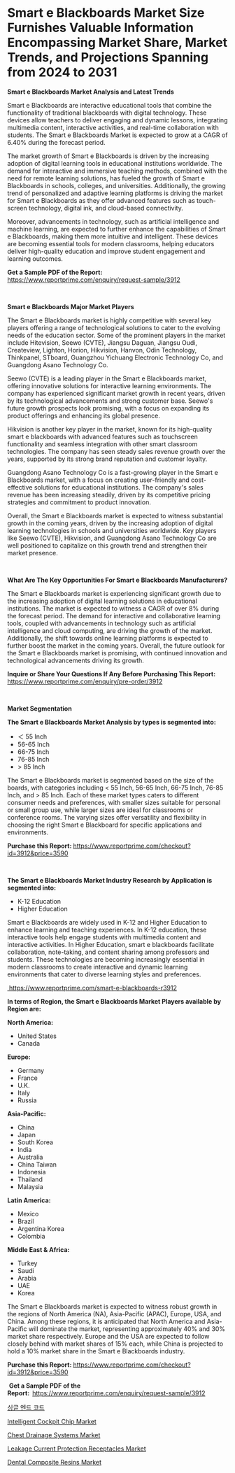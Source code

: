 <p><h1>Smart e Blackboards Market Size Furnishes Valuable Information Encompassing Market Share, Market Trends, and Projections Spanning from 2024 to 2031</h1></p><p><strong>Smart e Blackboards Market Analysis and Latest Trends</strong></p>
<p><p>Smart e Blackboards are interactive educational tools that combine the functionality of traditional blackboards with digital technology. These devices allow teachers to deliver engaging and dynamic lessons, integrating multimedia content, interactive activities, and real-time collaboration with students. The Smart e Blackboards Market is expected to grow at a CAGR of 6.40% during the forecast period.</p><p>The market growth of Smart e Blackboards is driven by the increasing adoption of digital learning tools in educational institutions worldwide. The demand for interactive and immersive teaching methods, combined with the need for remote learning solutions, has fueled the growth of Smart e Blackboards in schools, colleges, and universities. Additionally, the growing trend of personalized and adaptive learning platforms is driving the market for Smart e Blackboards as they offer advanced features such as touch-screen technology, digital ink, and cloud-based connectivity.</p><p>Moreover, advancements in technology, such as artificial intelligence and machine learning, are expected to further enhance the capabilities of Smart e Blackboards, making them more intuitive and intelligent. These devices are becoming essential tools for modern classrooms, helping educators deliver high-quality education and improve student engagement and learning outcomes.</p></p>
<p><strong>Get a Sample PDF of the Report:&nbsp;</strong> <a href="https://www.reportprime.com/enquiry/request-sample/3912">https://www.reportprime.com/enquiry/request-sample/3912</a></p>
<p>&nbsp;</p>
<p><strong>Smart e Blackboards Major Market Players</strong></p>
<p><p>The Smart e Blackboards market is highly competitive with several key players offering a range of technological solutions to cater to the evolving needs of the education sector. Some of the prominent players in the market include Hitevision, Seewo (CVTE), Jiangsu Daguan, Jiangsu Oudi, Createview, Lighton, Horion, Hikvision, Hanvon, Odin Technology, Thinkpanel, STboard, Guangzhou Yichuang Electronic Technology Co, and Guangdong Asano Technology Co.</p><p>Seewo (CVTE) is a leading player in the Smart e Blackboards market, offering innovative solutions for interactive learning environments. The company has experienced significant market growth in recent years, driven by its technological advancements and strong customer base. Seewo's future growth prospects look promising, with a focus on expanding its product offerings and enhancing its global presence.</p><p>Hikvision is another key player in the market, known for its high-quality smart e blackboards with advanced features such as touchscreen functionality and seamless integration with other smart classroom technologies. The company has seen steady sales revenue growth over the years, supported by its strong brand reputation and customer loyalty.</p><p>Guangdong Asano Technology Co is a fast-growing player in the Smart e Blackboards market, with a focus on creating user-friendly and cost-effective solutions for educational institutions. The company's sales revenue has been increasing steadily, driven by its competitive pricing strategies and commitment to product innovation.</p><p>Overall, the Smart e Blackboards market is expected to witness substantial growth in the coming years, driven by the increasing adoption of digital learning technologies in schools and universities worldwide. Key players like Seewo (CVTE), Hikvision, and Guangdong Asano Technology Co are well positioned to capitalize on this growth trend and strengthen their market presence.</p></p>
<p>&nbsp;</p>
<p><strong>What Are The Key Opportunities For Smart e Blackboards Manufacturers?</strong></p>
<p><p>The Smart e Blackboards market is experiencing significant growth due to the increasing adoption of digital learning solutions in educational institutions. The market is expected to witness a CAGR of over 8% during the forecast period. The demand for interactive and collaborative learning tools, coupled with advancements in technology such as artificial intelligence and cloud computing, are driving the growth of the market. Additionally, the shift towards online learning platforms is expected to further boost the market in the coming years. Overall, the future outlook for the Smart e Blackboards market is promising, with continued innovation and technological advancements driving its growth.</p></p>
<p><strong>Inquire or Share Your Questions If Any Before Purchasing This Report:</strong> <a href="https://www.reportprime.com/enquiry/pre-order/3912">https://www.reportprime.com/enquiry/pre-order/3912</a></p>
<p>&nbsp;</p>
<p><strong>Market Segmentation</strong></p>
<p><strong>The Smart e Blackboards Market Analysis by types is segmented into:</strong></p>
<p><ul><li>＜ 55 Inch</li><li>56-65 Inch</li><li>66-75 Inch</li><li>76-85 Inch</li><li>> 85 Inch</li></ul></p>
<p><p>The Smart e Blackboards market is segmented based on the size of the boards, with categories including < 55 Inch, 56-65 Inch, 66-75 Inch, 76-85 Inch, and > 85 Inch. Each of these market types caters to different consumer needs and preferences, with smaller sizes suitable for personal or small group use, while larger sizes are ideal for classrooms or conference rooms. The varying sizes offer versatility and flexibility in choosing the right Smart e Blackboard for specific applications and environments.</p></p>
<p><strong>Purchase this Report:&nbsp;</strong><a href="https://www.reportprime.com/checkout?id=3912&price=3590">https://www.reportprime.com/checkout?id=3912&price=3590</a></p>
<p>&nbsp;</p>
<p><strong>The Smart e Blackboards Market Industry Research by Application is segmented into:</strong></p>
<p><ul><li>K-12 Education</li><li>Higher Education</li></ul></p>
<p><p>Smart e Blackboards are widely used in K-12 and Higher Education to enhance learning and teaching experiences. In K-12 education, these interactive tools help engage students with multimedia content and interactive activities. In Higher Education, smart e blackboards facilitate collaboration, note-taking, and content sharing among professors and students. These technologies are becoming increasingly essential in modern classrooms to create interactive and dynamic learning environments that cater to diverse learning styles and preferences.</p></p>
<p><a href="https://www.reportprime.com/smart-e-blackboards-r3912">&nbsp;https://www.reportprime.com/smart-e-blackboards-r3912</a></p>
<p><strong>In terms of Region, the Smart e Blackboards Market Players available by Region are:</strong></p>
<p>
    <p> <strong> North America: </strong>
        <ul>
            <li>United States</li>
            <li>Canada</li>
        </ul>
        </p> 
    <p> <strong> Europe: </strong>
        <ul>
            <li>Germany</li>
            <li>France</li>
            <li>U.K.</li>
            <li>Italy</li>
            <li>Russia</li>
        </ul>
        </p> 
    <p> <strong> Asia-Pacific: </strong>
        <ul>
            <li>China</li>
            <li>Japan</li>
            <li>South Korea</li>
            <li>India</li>
            <li>Australia</li>
            <li>China Taiwan</li>
            <li>Indonesia</li>
            <li>Thailand</li>
            <li>Malaysia</li>
        </ul>
        </p> 
    <p> <strong> Latin America: </strong>
        <ul>
            <li>Mexico</li>
            <li>Brazil</li>
            <li>Argentina Korea</li>
            <li>Colombia</li>
        </ul>
        </p> 
    <p> <strong> Middle East & Africa: </strong>
        <ul>
            <li>Turkey</li>
            <li>Saudi</li>
            <li>Arabia</li>
            <li>UAE</li>
            <li>Korea</li>
        </ul>
    </p>
    </p>
<p><p>The Smart e Blackboards market is expected to witness robust growth in the regions of North America (NA), Asia-Pacific (APAC), Europe, USA, and China. Among these regions, it is anticipated that North America and Asia-Pacific will dominate the market, representing approximately 40% and 30% market share respectively. Europe and the USA are expected to follow closely behind with market shares of 15% each, while China is projected to hold a 10% market share in the Smart e Blackboards industry.</p></p>
<p><strong>Purchase this Report: </strong><a href="https://www.reportprime.com/checkout?id=3912&price=3590">https://www.reportprime.com/checkout?id=3912&price=3590</a></p>
<p>&nbsp;<strong>Get a Sample PDF of the Report:&nbsp;&nbsp;</strong><a href="https://www.reportprime.com/enquiry/request-sample/3912">https://www.reportprime.com/enquiry/request-sample/3912</a></p>
<p><strong></strong></p>
<p><p><a href="https://github.com/nigaleamar09/Market-Research-Report-List-1/blob/main/297676746678.md">싱글 엔드 코드</a></p><p><a href="https://github.com/zolotuy145/Market-Research-Report-List-1/blob/main/intelligent-cockpit-chip-market.md">Intelligent Cockpit Chip Market</a></p><p><a href="https://issuu.com/reportprime-2/docs/chest-drainage-systems-market-size-2030.pptx">Chest Drainage Systems Market</a></p><p><a href="https://github.com/nafisalvee228/Market-Research-Report-List-1/blob/main/leakage-current-protection-receptacles-market.md">Leakage Current Protection Receptacles Market</a></p><p><a href="https://issuu.com/reportprime-2/docs/dental-composite-resins-market-size-2030.pptx">Dental Composite Resins Market</a></p></p>